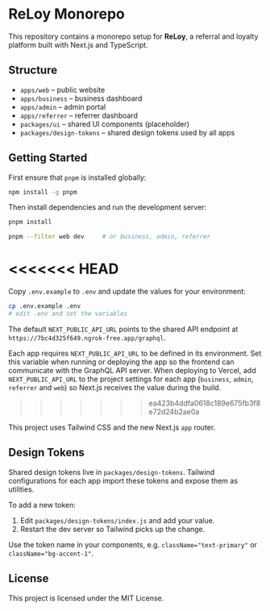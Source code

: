 # ReLoy Monorepo

This repository contains a monorepo setup for **ReLoy**, a referral and loyalty platform built with Next.js and TypeScript.

## Structure


- `apps/web` – public website
- `apps/business` – business dashboard
- `apps/admin` – admin portal
- `apps/referrer` – referrer dashboard
- `packages/ui` – shared UI components (placeholder)
- `packages/design-tokens` – shared design tokens used by all apps

## Getting Started

First ensure that `pnpm` is installed globally:

```bash
npm install -g pnpm
```

Then install dependencies and run the development server:

```bash
pnpm install

pnpm --filter web dev     # or business, admin, referrer

```
<<<<<<< HEAD
=======
Copy `.env.example` to `.env` and update the values for your environment:

```bash
cp .env.example .env
# edit .env and set the variables
```


The default `NEXT_PUBLIC_API_URL` points to the shared API endpoint at
`https://7bc4d325f649.ngrok-free.app/graphql`.

Each app requires `NEXT_PUBLIC_API_URL` to be defined in its environment. Set
this variable when running or deploying the app so the frontend can communicate
with the GraphQL API server. When deploying to Vercel, add `NEXT_PUBLIC_API_URL`
to the project settings for each app (`business`, `admin`, `referrer` and
`web`) so Next.js receives the value during the build.
>>>>>>> ea423b4ddfa0618c189e675fb3f8e72d24b2ae0a

This project uses Tailwind CSS and the new Next.js `app` router.

## Design Tokens

Shared design tokens live in `packages/design-tokens`. Tailwind configurations
for each app import these tokens and expose them as utilities.

To add a new token:

1. Edit `packages/design-tokens/index.js` and add your value.
2. Restart the dev server so Tailwind picks up the change.

Use the token name in your components, e.g. `className="text-primary"` or
`className="bg-accent-1"`.

## License

This project is licensed under the MIT License.
